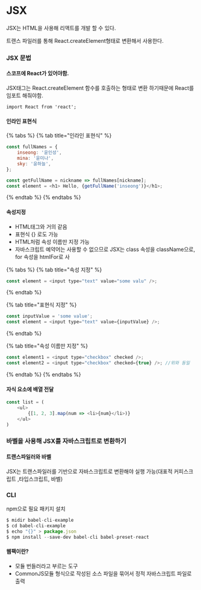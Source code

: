 # JSX

JSX는 HTML을 사용해 리액트를 개발 할 수 있다.

트랜스 파일러를 통해 React.createElement형태로 변환해서 사용한다.

### JSX 문법

#### 스코프에 React가 있어야함.

JSX태그는 React.createElement 함수를 호출하는 형태로 변환 하기때문에 React를 임포트 해줘야함.

```text
import React from 'react';
```

#### 인라인 표현식

{% tabs %}
{% tab title="인라인 표현식" %}
```javascript
const fullNames = {
    inseong: '윤인성',
    mina: '윤미나',
    sky: '윤하늘',
};

const getFullName = nickname => fullNames[nickname];
const element = <h1> Hello, {getFullName('inseong')}</h1>;
```
{% endtab %}
{% endtabs %}

#### 속성지정

* HTML태그와 거의 같음
* 표현식 {} 로도 가능
* HTML처럼 속성 이름만 지정 가능 
* 자바스크립트 예약어는 사용할 수 없으므로 JSX는 class 속성을 className으로, for 속성을 htmlFor로 사

{% tabs %}
{% tab title="속성 지정" %}
```javascript
const element = <input type="text" value="some valu" />;
```
{% endtab %}

{% tab title="표현식 지정" %}
```javascript
const inputValue = 'some value';
const element = <input type="text" value={inputValue} />;
```
{% endtab %}

{% tab title="속성 이름만 지정" %}
```javascript
const element1 = <input type="checkbox" checked />;
const element2 = <input type="checkbox" checked={true} />; //위와 동일
```
{% endtab %}
{% endtabs %}

#### 자식 요소에 배열 전달

```javascript
const list = (
    <ul>
        {[1, 2, 3].map(num => <li>{num}</li>)}
    </ul>
)        
```

### 바벨을 사용해 JSX를 자바스크립트로 변환하기

#### 트랜스파일러와 바벨

JSX는 트랜스파일러를 기반으로 자바스크립트로 변환해야 실행 가능\(대표적 커피스크립트 ,타입스크립트, 바벨\)

### CLI

npm으로 필요 패키지 설치

```javascript
$ midir babel-cli-example
$ cd babel-cli-example
$ echo "{}" > package.json
$ npm install --save-dev babel-cli babel-preset-react
```



#### 웹팩이란?

* 모듈 번들러라고 부르는 도구
* CommonJS모듈 형식으로 작성된 소스 파일을 묶어서  정적 자바스크립트 파일로 출력







